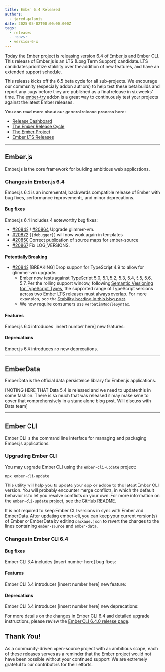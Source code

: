 ```yaml
---
title: Ember 6.4 Released
authors:
  - jared-galanis
date: 2025-05-02T00:00:00.000Z
tags:
  - releases
  - '2025'
  - version-6-x
---
```


Today the Ember project is releasing version 6.4 of Ember.js and Ember CLI. This release of Ember.js is an LTS (Long Term Support) candidate. LTS candidates prioritize stability over the addition of new features, and have an extended support schedule.

This release kicks off the 6.5 beta cycle for all sub-projects. We encourage our community (especially addon authors) to help test these beta builds and report any bugs before they are published as a final release in six weeks' time. The [ember-try](https://github.com/ember-cli/ember-try) addon is a great way to continuously test your projects against the latest Ember releases.

You can read more about our general release process here:

- [Release Dashboard](http://emberjs.com/releases/)
- [The Ember Release Cycle](https://blog.emberjs.com/new-ember-release-process/)
- [The Ember Project](https://blog.emberjs.com/ember-project-at-2-0/)
- [Ember LTS Releases](https://blog.emberjs.com/announcing-embers-first-lts/)

---

## Ember.js

Ember.js is the core framework for building ambitious web applications.

### Changes in Ember.js 6.4

Ember.js 6.4 is an incremental, backwards compatible release of Ember with bug fixes, performance improvements, and minor deprecations.

#### Bug fixes

Ember.js 6.4 includes 4 noteworthy bug fixes:

- [#20842](https://github.com/emberjs/ember.js/pull/20842) / [#20864](https://github.com/emberjs/ember.js/pull/20864) Upgrade glimmer-vm.
- [#20872](https://github.com/emberjs/ember.js/pull/20872) `{{debugger}}` will now work again in templates
- [#20850](https://github.com/emberjs/ember.js/pull/20850) Correct publication of source maps for ember-source
- [#20867](https://github.com/emberjs/ember.js/pull/20867) Fix LOG_VERSIONS.

#### Potentially Breaking 

- [#20842](https://github.com/emberjs/ember.js/pull/20842) [BREAKING] Drop support for TypeScript 4.9 to allow for glimmer-vm upgrade. 
  * Ember now tests against TypeScript 5.0, 5.1, 5.2, 5.3, 5.4, 5.5, 5.6, 5.7. 
  Per the rolling support window, following [Semantic Versioning for TypeScript Types](https://www.semver-ts.org/), the supported range of TypeScript versions across two Ember LTS releases must always overlap.
  For more examples, see the [Stability heading in this blog post](https://blog.emberjs.com/stable-typescript-types-in-ember-5-1/).
  * We now require consumers use `verbatimModuleSyntax`.

#### Features

Ember.js 6.4 introduces [insert number here] new features:

#### Deprecations

Ember.js 6.4 introduces no new deprecations.

---

## EmberData

EmberData is the official data persistence library for Ember.js applications.

[NOTING HERE THAT Data 5.4 is released and we need to update this in some fashion. There is so much that was released it may make sene to cover that comprehensively in a stand alone blog post. Will discuss with Data team].

---

## Ember CLI

Ember CLI is the command line interface for managing and packaging Ember.js applications.

### Upgrading Ember CLI

You may upgrade Ember CLI using the `ember-cli-update` project:

```bash
npx ember-cli-update
```

This utility will help you to update your app or addon to the latest Ember CLI version. You will probably encounter merge conflicts, in which the default behavior is to let you resolve conflicts on your own. For more information on the `ember-cli-update` project, see [the GitHub README](https://github.com/ember-cli/ember-cli-update).

It is not required to keep Ember CLI versions in sync with Ember and EmberData. After updating ember-cli, you can keep your current version(s) of Ember or EmberData by editing `package.json` to revert the changes to the lines containing `ember-source` and `ember-data`.

### Changes in Ember CLI 6.4

#### Bug fixes

Ember CLI 6.4 includes [insert number here] bug fixes:

#### Features

Ember CLI 6.4 introduces [insert number here] new feature:

#### Deprecations

Ember CLI 6.4 introduces [insert number here] new deprecations:

For more details on the changes in Ember CLI 6.4 and detailed upgrade
instructions, please review the [Ember CLI 6.4.0 release page](https://github.com/ember-cli/ember-cli/releases/tag/v6.4.0).

## Thank You!

As a community-driven open-source project with an ambitious scope, each of these releases serves as a reminder that the Ember project would not have been possible without your continued support. We are extremely grateful to our contributors for their efforts.
